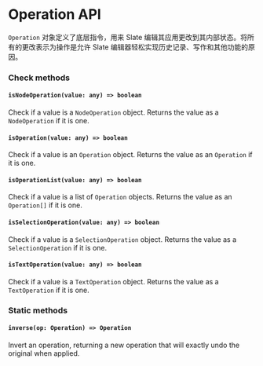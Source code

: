 # Operation API

`Operation` 对象定义了底层指令，用来 Slate 编辑其应用更改到其内部状态。将所有的更改表示为操作是允许 Slate 编辑器轻松实现历史记录、写作和其他功能的原因。

### Check methods

#### `isNodeOperation(value: any) => boolean`

Check if a value is a `NodeOperation` object. Returns the value as a `NodeOperation` if it is one.

#### `isOperation(value: any) => boolean`

Check if a value is an `Operation` object. Returns the value as an `Operation` if it is one.

#### `isOperationList(value: any) => boolean`

Check if a value is a list of `Operation` objects. Returns the value as an `Operation[]` if it is one.

#### `isSelectionOperation(value: any) => boolean`

Check if a value is a `SelectionOperation` object. Returns the value as a `SelectionOperation` if it is one.

#### `isTextOperation(value: any) => boolean`

Check if a value is a `TextOperation` object. Returns the value as a `TextOperation` if it is one.

### Static methods

#### `inverse(op: Operation) => Operation`

Invert an operation, returning a new operation that will exactly undo the original when applied.
